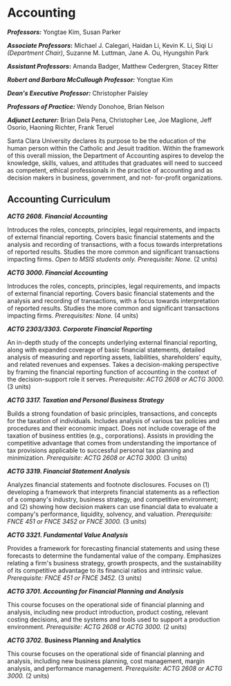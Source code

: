 Accounting
==========

***Professors:*** Yongtae Kim, Susan Parker

***Associate Professors*:** Michael J. Calegari, Haidan Li, Kevin K. Li, Siqi Li *(Department Chair)*, Suzanne M. Luttman, Jane A. Ou, Hyungshin Park

***Assistant Professors*:** Amanda Badger, Matthew Cedergren, Stacey Ritter

***Robert and Barbara McCullough Professor:*** Yongtae Kim

***Dean's Executive Professor:*** Christopher Paisley

***Professors of Practice:*** Wendy Donohoe, Brian Nelson

***Adjunct Lecturer:*** Brian Dela Pena, Christopher Lee, Joe Maglione, Jeff Osorio, Haoning Richter, Frank Teruel

Santa Clara University declares its purpose to be the education of the human person within the Catholic and Jesuit tradition. Within the framework of this overall mission, the Department of Accounting aspires to develop the knowledge, skills, values, and attitudes that graduates will need to succeed as competent, ethical professionals in the practice of accounting and as decision makers in business, government, and not- for-profit organizations.

Accounting Curriculum
---------------------

***ACTG 2608. Financial Accounting***

Introduces the roles, concepts, principles, legal requirements, and impacts of external financial reporting. Covers basic financial statements and the analysis and recording of transactions, with a focus towards interpretations of reported results. Studies the more common and significant transactions impacting firms. *Open to MSIS students only. Prerequisite: None.* (2 units)

***ACTG 3000. Financial Accounting***

Introduces the roles, concepts, principles, legal requirements, and impacts of external financial reporting. Covers basic financial statements and the analysis and recording of transactions, with a focus towards interpretation of reported results. Studies the more common and significant transactions impacting firms. *Prerequisites: None.* (4 units)

***ACTG 2303/3303. Corporate Financial Reporting***

An in-depth study of the concepts underlying external financial reporting, along with expanded coverage of basic financial statements, detailed analysis of measuring and reporting assets, liabilities, shareholders' equity, and related revenues and expenses. Takes a decision-making perspective by framing the financial reporting function of accounting in the context of the decision-support role it serves. *Prerequisite: ACTG 2608 or ACTG 3000.* (3 units)

***ACTG 3317. Taxation and Personal Business Strategy***

Builds a strong foundation of basic principles, transactions, and concepts for the taxation of individuals. Includes analysis of various tax policies and procedures and their economic impact. Does not include coverage of the taxation of business entities (e.g., corporations). Assists in providing the competitive advantage that comes from understanding the importance of tax provisions applicable to successful personal tax planning and minimization. *Prerequisite: ACTG 2608 or ACTG 3000.* (3 units)

***ACTG 3319. Financial Statement Analysis***

Analyzes financial statements and footnote disclosures. Focuses on (1) developing a framework that interprets financial statements as a reflection of a company's industry, business strategy, and competitive environment; and (2) showing how decision makers can use financial data to evaluate a company's performance, liquidity, solvency, and valuation. *Prerequisite: FNCE 451 or FNCE 3452 or FNCE 3000.* (3 units)

***ACTG 3321. Fundamental Value Analysis***

Provides a framework for forecasting financial statements and using these forecasts to determine the fundamental value of the company. Emphasizes relating a firm's business strategy, growth prospects, and the sustainability of its competitive advantage to its financial ratios and intrinsic value. *Prerequisite: FNCE 451 or FNCE 3452.* (3 units)

***ACTG 3701. Accounting for Financial Planning and Analysis***

This course focuses on the operational side of financial planning and analysis, including new product introduction, product costing, relevant costing decisions, and the systems and tools used to support a production environment. *Prerequisite: ACTG 2608 or ACTG 3000.* (2 units)

***ACTG 3702.* Business Planning and Analytics**

This course focuses on the operational side of financial planning and analysis, including new business planning, cost management, margin analysis, and performance management. *Prerequisite: ACTG 2608 or ACTG 3000.* (2 units)
